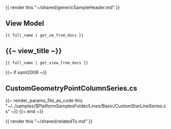 {{ render this "~/shared/genericSampleHeader.md" }}

## View Model

```
{{ full_name | get_vm_from_docs }}
```

## {{~ view_title ~}}

```
{{ full_name | get_view_from_docs }}
```

{{~ if xaml2006 ~}}
## CustomGeometryPointColumnSeries.cs
{{~ render_params_file_as_code this "~/../samples/$PlatformSamplesFolder/Lines/Basic/CustomStarLineSeries.cs" ~}}
{{~ end ~}}

{{ render this "~/shared/relatedTo.md" }}

